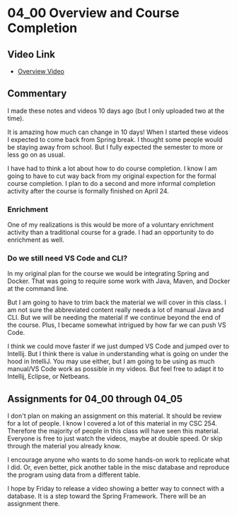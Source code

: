 # 04_00 Overview and Course Completion

## Video Link

* [Overview Video](https://mwsu.hosted.panopto.com/Panopto/Pages/Viewer.aspx?id=cbedc708-8dd5-4277-8b11-ab8a0078eda6)

## Commentary

I made these notes and videos 10 days ago (but I only uploaded two at the time).  

It is amazing how much can change in 10 days!  When I started these videos I expected to come back from
Spring break.  I thought some people would be staying away from school.  But I fully expected the semester to more or less go on as usual.

I have had to think a lot about how to do course completion.  I know I am going to have to cut way back from my original expection for the formal course completion.  I plan to do a second and more informal completion activity after the course is formally finished on April 24.

### Enrichment

One of my realizations is this would be more of a voluntary enrichment activity than a traditional course for a grade.  I had an opportunity to do enrichment as well.

### Do we still need VS Code and CLI?

In my original plan for the course we would be integrating Spring and Docker.  That was going to require some work with Java, Maven, and Docker at the command line.

But I am going to have to trim back the material we will cover in this class.  I am not sure the abbreviated content really needs a lot of manual Java and CLI.  But we will be needing the material if we continue beyond the end of the course.  Plus, I became somewhat intrigued by how far we can push VS Code.

I think we could move faster if we just dumped VS Code and jumped over to Intellij. But I think there is value in understanding what is going on under the hood in IntelliJ.  You may use either, but I am going to be using as much manual/VS Code work as possible in my videos.  But feel free to adapt it to Intellij, Eclipse, or Netbeans.

## Assignments for 04_00 through 04_05

I don't plan on making an assignment on this material.  It should be review for a lot of people.  I know I covered a lot of this material in my CSC 254.  Therefore the majority of people in this class will have seen this material.  Everyone is free to just watch the videos, maybe at double speed.  Or skip through the material you already know.  

I encourage anyone who wants to do some hands-on work to replicate what I did. Or, even better, pick another table in the misc database and reproduce the program using data from a different table.

I hope by Friday to release a video showing a better way to connect with a database.  It is a step toward the Spring Framework.  There will be an assignment there.